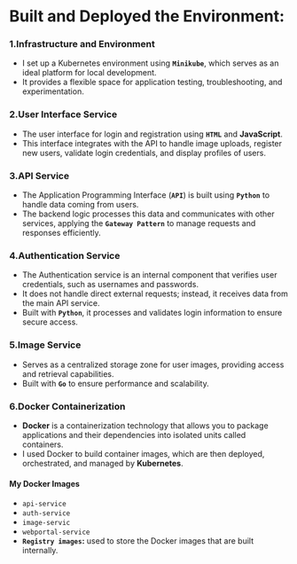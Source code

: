 
# Built and Deployed the Environment:

### 1.Infrastructure and Environment
- I set up a Kubernetes environment using **`Minikube`**, which serves as an ideal platform for local development.
- It provides a flexible space for application testing, troubleshooting, and experimentation.



### 2.User Interface Service
- The user interface for login and registration using **`HTML`** and **JavaScript**.
- This interface integrates with the API to handle image uploads, register new users, validate login credentials, and display profiles of users.


### 3.API Service
- The Application Programming Interface (**`API`**) is built using **`Python`** to handle data coming from users.
- The backend logic processes this data and communicates with other services, applying the **`Gateway Pattern`** to manage requests and responses efficiently.


### 4.Authentication Service
- The Authentication service is an internal component that verifies user credentials, such as usernames and passwords.
- It does not handle direct external requests; instead, it receives data from the main API service.
- Built with **`Python`**, it processes and validates login information to ensure secure access.



### 5.Image Service
- Serves as a centralized storage zone for user images, providing access and retrieval capabilities.
- Built with **`Go`** to ensure performance and scalability.



### 6.Docker Containerization
- **Docker** is a containerization technology that allows you to package applications and their dependencies into isolated units called containers.
- I used Docker to build container images, which are then deployed, orchestrated, and managed by **Kubernetes**.

#### My Docker Images
- `api-service`
- `auth-service`
- `image-servic`
- `webportal-service`
- **`Registry images`:** used to store the Docker images that are built internally.

